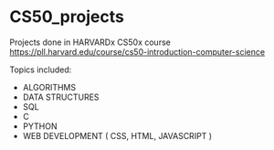 # CS50_projects
Projects done in HARVARDx CS50x course https://pll.harvard.edu/course/cs50-introduction-computer-science

Topics included:
- ALGORITHMS
- DATA STRUCTURES 
- SQL 
- C 
- PYTHON 
- WEB DEVELOPMENT ( CSS, HTML, JAVASCRIPT )

